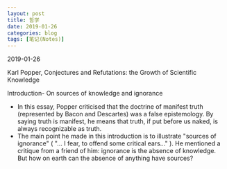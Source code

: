 ```yaml
---
layout: post
title: 哲学
date: 2019-01-26
categories: blog
tags: [笔记(Notes)]
---
```


2019-01-26

Karl Popper, Conjectures and Refutations: the Growth of Scientific Knowledge

Introduction- On sources of knowledge and ignorance  

- In this essay, Popper criticised that the doctrine of manifest truth (represented by Bacon and Descartes) was a false epistemology. By saying truth is manifest, he means that truth, if put before us naked, is always recognizable as truth.
- The main point he made in this introduction is to illustrate "sources of ignorance" ( "... I fear, to offend some critical ears..." ). He mentioned a critique from a friend of him: ignorance is the absence of knowledge. But how on earth can the absence of anything have sources? 
